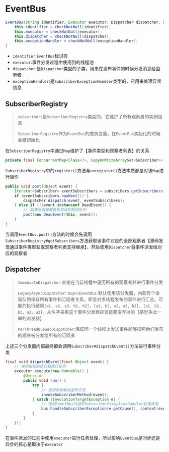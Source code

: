 # EventBus

```java
EventBus(String identifier, Executor executor, Dispatcher dispatcher, SubscriberExceptionHandler exceptionHandler) {
    this.identifier = checkNotNull(identifier);
    this.executor = checkNotNull(executor);
    this.dispatcher = checkNotNull(dispatcher);
    this.exceptionHandler = checkNotNull(exceptionHandler);
}
```

- `identifier`:`EventBus`标识符
- `executor`:事件分发过程中使用到的线程池
- `dispatcher`:是`Dispatcher`类型的子类，用来在发布事件的时候分发消息给监听者
- `exceptionHandler`:是`SubscriberExceptionHandler`类型的，它用来处理异常信息

## SubscriberRegistry

> `subscribers`是`SubscriberRegistry`类型的，它维护了所有观察者的实例信息
>
> `SubscriberRegistry`作为`EventBus`的成员变量，在`EventBus`初始化的时候会被初始化

在`SubscriberRegistry`中通过`Map`维护了【事件类型和观察者列表】的关系

```java
private final ConcurrentMap<Class<?>, CopyOnWriteArraySet<Subscriber>> subscribers = Maps.newConcurrentMap();
```

`SubscriberRegistry`中的`register()`方法与`unregister()`方法本质都是对该`Map`进行操作

```java
public void post(Object event) {
    Iterator<Subscriber> eventSubscribers = subscribers.getSubscribers(event);
    if (eventSubscribers.hasNext()) {
        dispatcher.dispatch(event, eventSubscribers);
    } else if (!(event instanceof DeadEvent)) {
        // 如果没有观察者则发送到死信队列
        post(new DeadEvent(this, event));
    }
}
```

当调用`EventBus.post()`方法的时候会先调用`SubscriberRegistry#getSubscribers`方法获取该事件对应的全部观察者【源码发现通过事件类型获取观察者列表支持继承】，然后使用`Dispatcher`将事件派发给对应的观察者

## Dispatcher

> `ImmediateDispatcher`:直接在当前线程中遍历所有的观察者并进行事件分发
>
> `LegacyAsyncDispatcher`: `AsyncEventBus` 默认使用该分发器，内部有个全局队列保存所有事件和订阅者关系，即会对多线程发布的事件进行汇总。可能的执行结果`[a1, a2, a3, b1, b2], [a1, b2, a2, a3, b2], [a1, b2, b3, a2, a3]`。从名字来看这个事件分发器应该是要废弃掉的【感觉多此一举的派发器】
>
> `PerThreadQueuedDispatcher`:保证同一个线程上发送事件能够按照他们发布的顺序被分发给所有的订阅者

上述三个分发器内部最终都会调用`Subscriber#dispatchEvent()`方法进行事件分发

```java
final void dispatchEvent(final Object event) {
    // 使用指定的执行器执行任务
    executor.execute(new Runnable() {
        @Override
        public void run() {
            try {
                // 使用反射触发监听方法	
                invokeSubscriberMethod(event);
            } catch (InvocationTargetException e) {
                // 使用EventBus内部的SubscriberExceptionHandler处理异常
                bus.handleSubscriberException(e.getCause(), context(event));
            }
    	}
    });
}
```

在事件派发的过程中使用`executor`进行任务处理，所以影响`EventBus`是同步还是异步的核心是取决于`executor`

